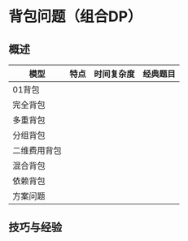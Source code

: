 # 背包问题（组合DP）

## 概述

| 模型         | 特点 | 时间复杂度 | 经典题目 |
| ------------ | ---- | ---------- | -------- |
| 01背包       |      |            |          |
| 完全背包     |      |            |          |
| 多重背包     |      |            |          |
| 分组背包     |      |            |          |
| 二维费用背包 |      |            |          |
| 混合背包     |      |            |          |
| 依赖背包     |      |            |          |
| 方案问题     |      |            |          |





## 技巧与经验